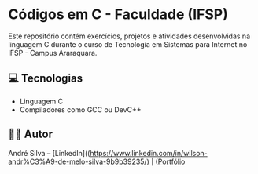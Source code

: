 # Códigos em C - Faculdade (IFSP)

Este repositório contém exercícios, projetos e atividades desenvolvidas na linguagem C durante o curso de Tecnologia em Sistemas para Internet no IFSP - Campus Araraquara.


## 💻 Tecnologias
- Linguagem C
- Compiladores como GCC ou DevC++

## 👨‍💻 Autor
André Silva – [LinkedIn]((https://www.linkedin.com/in/wilson-andr%C3%A9-de-melo-silva-9b9b39235/) | ([Portfólio]((https://portfolioodevwilson.netlify.app/))
